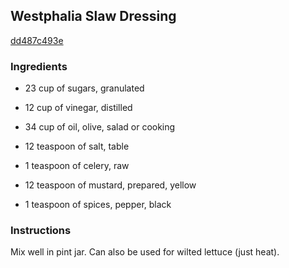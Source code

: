 ## Westphalia Slaw Dressing

[dd487c493e](http://www.food.com/recipe/westphalia-slaw-dressing-338022)

### Ingredients

 - 23 cup of sugars, granulated

 - 12 cup of vinegar, distilled

 - 34 cup of oil, olive, salad or cooking

 - 12 teaspoon of salt, table

 - 1 teaspoon of celery, raw

 - 12 teaspoon of mustard, prepared, yellow

 - 1 teaspoon of spices, pepper, black

### Instructions

Mix well in pint jar. Can also be used for wilted lettuce (just heat).